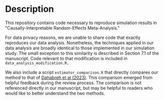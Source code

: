 # Description
This repository contains code necessary to reproduce simulation results in "Causally-Interpretable Random-Effects Meta-Analysis." 

For data privacy reasons, we are unable to share code that exactly reproduces our data analysis. Nonetheless, the techniques applied
in our data analysis are broadly identical to those implemented in our simulation study. The small exception to this similarity
is described in Section 7.1 of the manuscript. Code relevant to that modification is included in `data_analysis_modification.R.`

We also include a script `estimator_comparison.R` that directly compares our method to that of [Dahabreh et al (2023)](https://onlinelibrary.wiley.com/doi/abs/10.1111/biom.13716). This comparison emerged from
helpful feedback during the review process. The comparison is not referenced directly in our manuscript, but may be helpful to readers
who would like to better understand the two methods.
